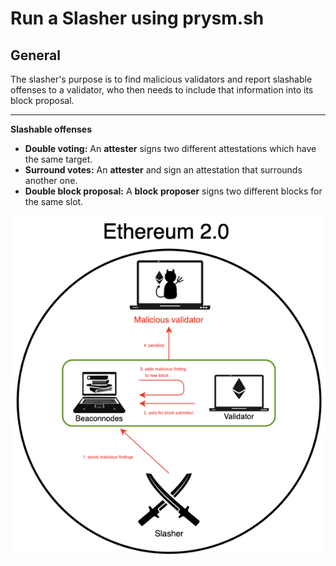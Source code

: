 # Run a Slasher using prysm.sh

## General

The slasher's purpose is to find malicious validators and report slashable offenses to a validator, who then needs to include that information into its block proposal.  
****  
**Slashable offenses**

* **Double voting:** An **attester** signs two different attestations which have the same target.
* **Surround votes:** An **attester** and sign an attestation that surrounds another one.
* **Double block proposal:** A **block** **proposer** signs two different blocks for the same slot.

![](../../.gitbook/assets/image%20%2869%29.png)

